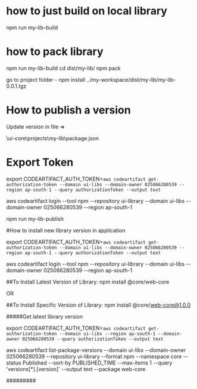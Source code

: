 # how to just build on local library 

npm run my-lib-build


# how to pack library

npm run my-lib-build
cd dist/my-lib/
npm pack

go to project folder - 
npm install ../my-workspace/dist/my-lib/my-lib-0.0.1.tgz


# How to publish a version

Update version in file => 

\ui-core\projects\my-lib\package.json


# Export Token
export CODEARTIFACT_AUTH_TOKEN=`aws codeartifact get-authorization-token --domain ui-libs --domain-owner 025066280539 --region ap-south-1 --query authorizationToken --output text`

aws codeartifact login --tool npm --repository ui-library --domain ui-libs --domain-owner 025066280539 --region ap-south-1


npm run my-lib-publish


#How to install new library version in application 

export CODEARTIFACT_AUTH_TOKEN=`aws codeartifact get-authorization-token --domain ui-libs --domain-owner 025066280539 --region ap-south-1 --query authorizationToken --output text`

aws codeartifact login --tool npm --repository ui-library --domain ui-libs --domain-owner 025066280539 --region ap-south-1

##To Install Latest Version of Library:
npm install  @core/web-core

OR

##To Install Specific Version of Library:
npm install  @core/web-core@1.0.0


#####Get latest library version

export CODEARTIFACT_AUTH_TOKEN=`aws codeartifact get-authorization-token --domain ui-libs --region ap-south-1 --domain-owner 025066280539 --query authorizationToken --output text`

aws codeartifact list-package-versions --domain ui-libs --domain-owner 025066280539 --repository ui-library --format npm --namespace core --status Published --sort-by PUBLISHED_TIME --max-items 1 --query 'versions[*].[version]' --output text --package web-core


#########
